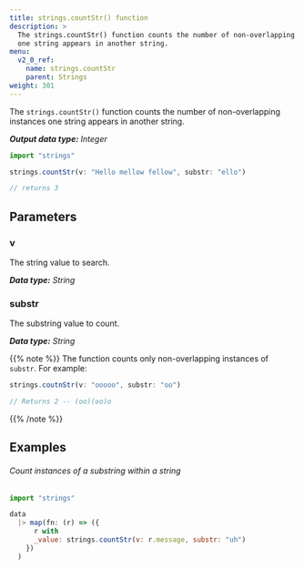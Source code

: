 ```yaml
---
title: strings.countStr() function
description: >
  The strings.countStr() function counts the number of non-overlapping instances
  one string appears in another string.
menu:
  v2_0_ref:
    name: strings.countStr
    parent: Strings
weight: 301
---
```


The `strings.countStr()` function counts the number of non-overlapping instances
one string appears in another string.

_**Output data type:** Integer_

```js
import "strings"

strings.countStr(v: "Hello mellow fellow", substr: "ello")

// returns 3
```

## Parameters

### v
The string value to search.

_**Data type:** String_

### substr
The substring value to count.

_**Data type:** String_

{{% note %}}
The function counts only non-overlapping instances of `substr`.
For example:

```js
strings.coutnStr(v: "ooooo", substr: "oo")

// Returns 2 -- (oo)(oo)o
```
{{% /note %}}

## Examples

###### Count instances of a substring within a string
```js
import "strings"

data
  |> map(fn: (r) => ({
      r with
      _value: strings.countStr(v: r.message, substr: "uh")
    })
  )
```
